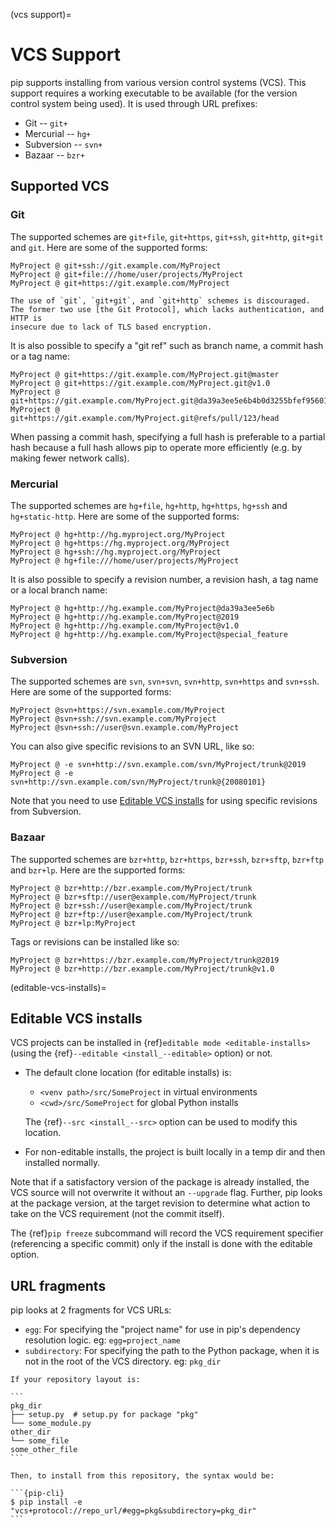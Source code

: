 (vcs support)=
# VCS Support

pip supports installing from various version control systems (VCS).
This support requires a working executable to be available (for the version
control system being used). It is used through URL prefixes:

- Git -- `git+`
- Mercurial -- `hg+`
- Subversion -- `svn+`
- Bazaar -- `bzr+`

## Supported VCS

### Git

The supported schemes are `git+file`, `git+https`, `git+ssh`, `git+http`,
`git+git` and `git`. Here are some of the supported forms:

```none
MyProject @ git+ssh://git.example.com/MyProject
MyProject @ git+file:///home/user/projects/MyProject
MyProject @ git+https://git.example.com/MyProject
```

```{warning}
The use of `git`, `git+git`, and `git+http` schemes is discouraged.
The former two use [the Git Protocol], which lacks authentication, and HTTP is
insecure due to lack of TLS based encryption.
```

[the Git Protocol]: https://git-scm.com/book/en/v2/Git-on-the-Server-The-Protocols

It is also possible to specify a "git ref" such as branch name, a commit hash or
a tag name:

```none
MyProject @ git+https://git.example.com/MyProject.git@master
MyProject @ git+https://git.example.com/MyProject.git@v1.0
MyProject @ git+https://git.example.com/MyProject.git@da39a3ee5e6b4b0d3255bfef95601890afd80709
MyProject @ git+https://git.example.com/MyProject.git@refs/pull/123/head
```

When passing a commit hash, specifying a full hash is preferable to a partial
hash because a full hash allows pip to operate more efficiently (e.g. by
making fewer network calls).

### Mercurial

The supported schemes are `hg+file`, `hg+http`, `hg+https`, `hg+ssh`
and `hg+static-http`. Here are some of the supported forms:

```
MyProject @ hg+http://hg.myproject.org/MyProject
MyProject @ hg+https://hg.myproject.org/MyProject
MyProject @ hg+ssh://hg.myproject.org/MyProject
MyProject @ hg+file:///home/user/projects/MyProject
```

It is also possible to specify a revision number, a revision hash, a tag name
or a local branch name:

```none
MyProject @ hg+http://hg.example.com/MyProject@da39a3ee5e6b
MyProject @ hg+http://hg.example.com/MyProject@2019
MyProject @ hg+http://hg.example.com/MyProject@v1.0
MyProject @ hg+http://hg.example.com/MyProject@special_feature
```

### Subversion

The supported schemes are `svn`, `svn+svn`, `svn+http`, `svn+https` and
`svn+ssh`. Here are some of the supported forms:

```none
MyProject @svn+https://svn.example.com/MyProject
MyProject @svn+ssh://svn.example.com/MyProject
MyProject @svn+ssh://user@svn.example.com/MyProject
```

You can also give specific revisions to an SVN URL, like so:

```none
MyProject @ -e svn+http://svn.example.com/svn/MyProject/trunk@2019
MyProject @ -e svn+http://svn.example.com/svn/MyProject/trunk@{20080101}
```

Note that you need to use [Editable VCS installs](#editable-vcs-installs) for
using specific revisions from Subversion.

### Bazaar

The supported schemes are `bzr+http`, `bzr+https`, `bzr+ssh`, `bzr+sftp`,
`bzr+ftp` and `bzr+lp`. Here are the supported forms:

```none
MyProject @ bzr+http://bzr.example.com/MyProject/trunk
MyProject @ bzr+sftp://user@example.com/MyProject/trunk
MyProject @ bzr+ssh://user@example.com/MyProject/trunk
MyProject @ bzr+ftp://user@example.com/MyProject/trunk
MyProject @ bzr+lp:MyProject
```

Tags or revisions can be installed like so:

```none
MyProject @ bzr+https://bzr.example.com/MyProject/trunk@2019
MyProject @ bzr+http://bzr.example.com/MyProject/trunk@v1.0
```

(editable-vcs-installs)=

## Editable VCS installs

VCS projects can be installed in {ref}`editable mode <editable-installs>` (using
the {ref}`--editable <install_--editable>` option) or not.

- The default clone location (for editable installs) is:

  - `<venv path>/src/SomeProject` in virtual environments
  - `<cwd>/src/SomeProject` for global Python installs

  The {ref}`--src <install_--src>` option can be used to modify this location.

- For non-editable installs, the project is built locally in a temp dir and then
  installed normally.

Note that if a satisfactory version of the package is already installed, the
VCS source will not overwrite it without an `--upgrade` flag. Further, pip
looks at the package version, at the target revision to determine what action to
take on the VCS requirement (not the commit itself).

The {ref}`pip freeze` subcommand will record the VCS requirement specifier
(referencing a specific commit) only if the install is done with the editable
option.

## URL fragments

pip looks at 2 fragments for VCS URLs:

- `egg`: For specifying the "project name" for use in pip's dependency
  resolution logic. eg: `egg=project_name`
- `subdirectory`: For specifying the path to the Python package, when it is not
  in the root of the VCS directory. eg: `pkg_dir`

````{admonition} Example
If your repository layout is:

```
pkg_dir
├── setup.py  # setup.py for package "pkg"
└── some_module.py
other_dir
└── some_file
some_other_file
```

Then, to install from this repository, the syntax would be:

```{pip-cli}
$ pip install -e "vcs+protocol://repo_url/#egg=pkg&subdirectory=pkg_dir"
```
````
